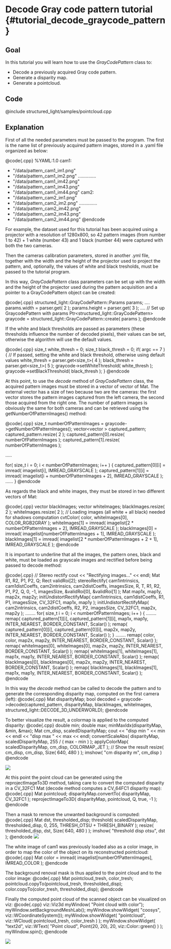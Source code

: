 Decode Gray code pattern tutorial {#tutorial_decode_graycode_pattern}
=============

Goal
----

In this tutorial you will learn how to use the *GrayCodePattern* class to:

-   Decode a previously acquired Gray code pattern.
-   Generate a disparity map.
-   Generate a pointcloud.

Code
----

@include structured_light/samples/pointcloud.cpp

Explanation
-----------

First of all the needed parameters must be passed to the program.
The first is the name list of previously acquired pattern images, stored in a .yaml file organized as below:

@code{.cpp}
%YAML:1.0
cam1:
   - "/data/pattern_cam1_im1.png"
   - "/data/pattern_cam1_im2.png"
           ..............
   - "/data/pattern_cam1_im42.png"
   - "/data/pattern_cam1_im43.png"
   - "/data/pattern_cam1_im44.png"
cam2:
   - "/data/pattern_cam2_im1.png"
   - "/data/pattern_cam2_im2.png"
           ..............
   - "/data/pattern_cam2_im42.png"
   - "/data/pattern_cam2_im43.png"
   - "/data/pattern_cam2_im44.png"
@endcode

For example, the dataset used for this tutorial has been acquired using a projector with a resolution of 1280x800, so 42 pattern images (from number 1 to 42) + 1 white (number 43) and 1 black (number 44) were captured with both the two cameras.

Then the cameras calibration parameters, stored in another .yml file, together with the width and the height of the projector used to project the pattern, and, optionally, the values of white and black tresholds, must be passed to the tutorial program.

In this way, *GrayCodePattern* class parameters can be set up with the width and the height of the projector used during the pattern acquisition and a pointer to a GrayCodePattern object can be created:

@code{.cpp}
  structured_light::GrayCodePattern::Params params;
     ....
  params.width = parser.get<int>( 2 );
  params.height = parser.get<int>( 3 );
     ....
  // Set up GraycodePattern with params
  Ptr<structured_light::GrayCodePattern> graycode = structured_light::GrayCodePattern::create( params );
@endcode

If the white and black thresholds are passed as parameters (these thresholds influence the number of decoded pixels), their values can be set, otherwise the algorithm will use the default values.

@code{.cpp}
  size_t white_thresh = 0;
  size_t black_thresh = 0;
  if( argc == 7 )
  {
    // If passed, setting the white and black threshold, otherwise using default values
    white_thresh = parser.get<size_t>( 4 );
    black_thresh = parser.get<size_t>( 5 );
    graycode->setWhiteThreshold( white_thresh );
    graycode->setBlackThreshold( black_thresh );
  }
@endcode

At this point, to use the *decode* method of *GrayCodePattern* class, the acquired pattern images must be stored in a vector of vector of Mat.
The external vector has a size of two because two are the cameras: the first vector stores the pattern images captured from the left camera, the second those acquired from the right one. The number of pattern images is obviously the same for both cameras and can be retrieved using the getNumberOfPatternImages() method:

@code{.cpp}
  size_t numberOfPatternImages = graycode->getNumberOfPatternImages();
  vector<vector<Mat> > captured_pattern;
  captured_pattern.resize( 2 );
  captured_pattern[0].resize( numberOfPatternImages );
  captured_pattern[1].resize( numberOfPatternImages );

  .....

  for( size_t i = 0; i < numberOfPatternImages; i++ )
  {
    captured_pattern[0][i] = imread( imagelist[i], IMREAD_GRAYSCALE );
    captured_pattern[1][i] = imread( imagelist[i + numberOfPatternImages + 2], IMREAD_GRAYSCALE );
     ......
  }
@endcode

As regards the black and white images, they must be stored in two different vectors of Mat:

@code{.cpp}
  vector<Mat> blackImages;
  vector<Mat> whiteImages;
  blackImages.resize( 2 );
  whiteImages.resize( 2 );
  // Loading images (all white + all black) needed for shadows computation
  cvtColor( color, whiteImages[0], COLOR_RGB2GRAY );
  whiteImages[1] = imread( imagelist[2 * numberOfPatternImages + 2], IMREAD_GRAYSCALE );
  blackImages[0] = imread( imagelist[numberOfPatternImages + 1], IMREAD_GRAYSCALE );
  blackImages[1] = imread( imagelist[2 * numberOfPatternImages + 2 + 1], IMREAD_GRAYSCALE );
@endcode

It is important to underline that all the images, the pattern ones, black and white, must be loaded as grayscale images and rectified before being passed to decode method:

@code{.cpp}
  // Stereo rectify
  cout << "Rectifying images..." << endl;
  Mat R1, R2, P1, P2, Q;
  Rect validRoi[2];
  stereoRectify( cam1intrinsics, cam1distCoeffs, cam2intrinsics, cam2distCoeffs, imagesSize, R, T, R1, R2, P1, P2, Q, 0,
                -1, imagesSize, &validRoi[0], &validRoi[1] );
  Mat map1x, map1y, map2x, map2y;
  initUndistortRectifyMap( cam1intrinsics, cam1distCoeffs, R1, P1, imagesSize, CV_32FC1, map1x, map1y );
  initUndistortRectifyMap( cam2intrinsics, cam2distCoeffs, R2, P2, imagesSize, CV_32FC1, map2x, map2y );
         ........
  for( size_t i = 0; i < numberOfPatternImages; i++ )
  {
         ........
    remap( captured_pattern[1][i], captured_pattern[1][i], map1x, map1y, INTER_NEAREST, BORDER_CONSTANT, Scalar() );
    remap( captured_pattern[0][i], captured_pattern[0][i], map2x, map2y, INTER_NEAREST, BORDER_CONSTANT, Scalar() );
  }
         ........
  remap( color, color, map2x, map2y, INTER_NEAREST, BORDER_CONSTANT, Scalar() );
  remap( whiteImages[0], whiteImages[0], map2x, map2y, INTER_NEAREST, BORDER_CONSTANT, Scalar() );
  remap( whiteImages[1], whiteImages[1], map1x, map1y, INTER_NEAREST, BORDER_CONSTANT, Scalar() );
  remap( blackImages[0], blackImages[0], map2x, map2y, INTER_NEAREST, BORDER_CONSTANT, Scalar() );
  remap( blackImages[1], blackImages[1], map1x, map1y, INTER_NEAREST, BORDER_CONSTANT, Scalar() );
@endcode


In this way the *decode* method can be called to decode the pattern and to generate the corresponding disparity map, computed on the first camera (left):
@code{.cpp}
  Mat disparityMap;
  bool decoded = graycode->decode(captured_pattern, disparityMap, blackImages, whiteImages,
                                  structured_light::DECODE_3D_UNDERWORLD);
@endcode

To better visualize the result, a colormap is applied to the computed disparity:
@code{.cpp}
    double min;
    double max;
    minMaxIdx(disparityMap, &min, &max);
    Mat cm_disp, scaledDisparityMap;
    cout << "disp min " << min << endl << "disp max " << max << endl;
    convertScaleAbs( disparityMap, scaledDisparityMap, 255 / ( max - min ) );
    applyColorMap( scaledDisparityMap, cm_disp, COLORMAP_JET );
    // Show the result
    resize( cm_disp, cm_disp, Size( 640, 480 ) );
    imshow( "cm disparity m", cm_disp )
@endcode

![](pics/cm_disparity.png)

At this point the point cloud can be generated using the reprojectImageTo3D method, taking care to convert the computed disparity in a CV_32FC1 Mat (decode method computes a CV_64FC1 disparity map):
@code{.cpp}
  Mat pointcloud;
  disparityMap.convertTo( disparityMap, CV_32FC1 );
  reprojectImageTo3D( disparityMap, pointcloud, Q, true, -1 );
@endcode

Then a mask to remove the unwanted background is computed:
@code{.cpp}
  Mat dst, thresholded_disp;
  threshold( scaledDisparityMap, thresholded_disp, 0, 255, THRESH_OTSU + THRESH_BINARY );
  resize( thresholded_disp, dst, Size( 640, 480 ) );
  imshow( "threshold disp otsu", dst );
@endcode
![](pics/threshold_disp.png)

The white image of cam1 was previously loaded also as a color image, in order to map the color of the object on its reconstructed pointcloud:
@code{.cpp}
  Mat color = imread( imagelist[numberOfPatternImages], IMREAD_COLOR );
@endcode

The background renoval mask is thus applied to the point cloud and to the color image:
@code{.cpp}
  Mat pointcloud_tresh, color_tresh;
  pointcloud.copyTo(pointcloud_tresh, thresholded_disp);
  color.copyTo(color_tresh, thresholded_disp);
@endcode

Finally the computed point cloud of the scanned object can be visualized on viz:
@code{.cpp}
  viz::Viz3d myWindow( "Point cloud with color");
  myWindow.setBackgroundMeshLab();
  myWindow.showWidget( "coosys", viz::WCoordinateSystem());
  myWindow.showWidget( "pointcloud", viz::WCloud( pointcloud_tresh, color_tresh ) );
  myWindow.showWidget( "text2d", viz::WText( "Point cloud", Point(20, 20), 20, viz::Color::green() ) );
  myWindow.spin();
@endcode

![](pics/plane_viz.png)
